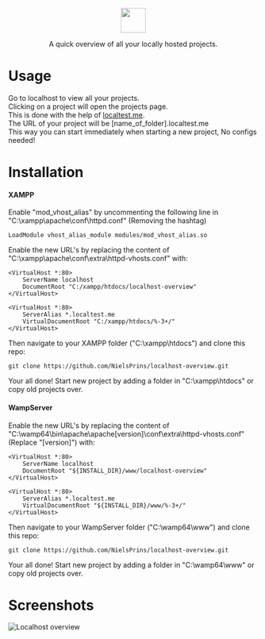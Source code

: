 <p align="center">
  <img  src="https://user-images.githubusercontent.com/28888849/72172628-ea4a2600-33d5-11ea-9f2e-bbdf5137676e.jpg" height="50">
</p>
<div align="center">A quick overview of all your locally hosted projects.</div>

# Usage
Go to localhost to view all your projects.  
Clicking on a project will open the projects page.  
This is done with the help of [localtest.me](https://readme.localtest.me/ "readme.localtest.me").  
The URL of your project will be [name_of_folder].localtest.me  
This way you can start immediately when starting a new project, No configs needed!

# Installation
#### XAMPP
Enable "mod_vhost_alias" by uncommenting the following line in "C:\xampp\apache\conf\httpd.conf" (Removing the hashtag)
```
LoadModule vhost_alias_module modules/mod_vhost_alias.so
```

Enable the new URL's by replacing the content of "C:\xampp\apache\conf\extra\httpd-vhosts.conf" with:
```
<VirtualHost *:80>
	ServerName localhost
	DocumentRoot "C:/xampp/htdocs/localhost-overview"
</VirtualHost>

<VirtualHost *:80>
	ServerAlias *.localtest.me
	VirtualDocumentRoot "C:/xampp/htdocs/%-3+/"
</VirtualHost>
```

Then navigate to your XAMPP folder ("C:\xampp\htdocs") and clone this repo:
```
git clone https://github.com/NielsPrins/localhost-overview.git
```
Your all done!
Start new project by adding a folder in "C:\xampp\htdocs" or copy old projects over.

#### WampServer

Enable the new URL's by replacing the content of "C:\wamp64\bin\apache\apache[version]\conf\extra\httpd-vhosts.conf" (Replace "[version]") with:
```
<VirtualHost *:80>
	ServerName localhost
	DocumentRoot "${INSTALL_DIR}/www/localhost-overview"
</VirtualHost>

<VirtualHost *:80>
	ServerAlias *.localtest.me
	VirtualDocumentRoot "${INSTALL_DIR}/www/%-3+/"
</VirtualHost>
```

Then navigate to your WampServer folder ("C:\wamp64\www") and clone this repo:
```
git clone https://github.com/NielsPrins/localhost-overview.git
```
Your all done!
Start new project by adding a folder in "C:\wamp64\www" or copy old projects over.

# Screenshots

![Localhost overview](https://user-images.githubusercontent.com/28888849/72179795-fccc5b80-33e5-11ea-805c-7a0815c741be.png "Localhost overview")
